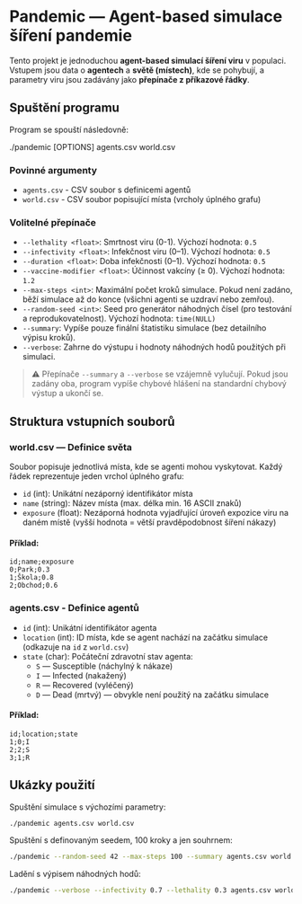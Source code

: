 # Pandemic — Agent-based simulace šíření pandemie

Tento projekt je jednoduchou **agent-based simulací šíření viru** v populaci. Vstupem jsou data o **agentech** a **světě (místech)**, kde se pohybují, a parametry viru jsou zadávány jako **přepínače z příkazové řádky**.

## Spuštění programu

Program se spouští následovně:

./pandemic [OPTIONS] agents.csv world.csv

### Povinné argumenty
- `agents.csv` - CSV soubor s definicemi agentů
- `world.csv` - CSV soubor popisující místa (vrcholy úplného grafu)

### Volitelné přepínače
- `--lethality <float>`: Smrtnost viru (0-1). Výchozí hodnota: `0.5`
- `--infectivity <float>`: Infekčnost viru (0–1). Výchozí hodnota: `0.5`
- `--duration <float>`: Doba infekčnosti (0–1). Výchozí hodnota: `0.5`
- `--vaccine-modifier <float>`: Účinnost vakcíny (≥ 0). Výchozí hodnota: `1.2`
- `--max-steps <int>`: Maximální počet kroků simulace. Pokud není zadáno, běží simulace až do konce (všichni agenti se uzdraví nebo zemřou).
- `--random-seed <int>`: Seed pro generátor náhodných čísel (pro testování a reprodukovatelnost). Výchozí hodnota: `time(NULL)`
- `--summary`: Vypíše pouze finální štatistiku simulace (bez detailního výpisu kroků).
- `--verbose`: Zahrne do výstupu i hodnoty náhodných hodů použitých při simulaci.

> ⚠️ Přepínače `--summary` a `--verbose` se vzájemně vylučují. Pokud jsou zadány oba, program vypíše chybové hlášení na standardní chybový výstup a ukončí se.


## Struktura vstupních souborů

### world.csv — Definice světa

Soubor popisuje jednotlivá místa, kde se agenti mohou vyskytovat. Každý řádek reprezentuje jeden vrchol úplného grafu:
- `id` (int): Unikátní nezáporný identifikátor místa
- `name` (string): Název místa (max. délka min. 16 ASCII znaků)
- `exposure` (float): Nezáporná hodnota vyjadřující úroveň expozice viru na daném místě (vyšší hodnota = větší pravděpodobnost šíření nákazy)

#### Příklad:

```csv
id;name;exposure
0;Park;0.3
1;Škola;0.8
2;Obchod;0.6
```

### agents.csv - Definice agentů
- `id` (int): Unikátní identifikátor agenta
- `location` (int): ID místa, kde se agent nachází na začátku simulace (odkazuje na `id` z `world.csv`)
- `state` (char): Počáteční zdravotní stav agenta:
  - `S` — Susceptible (náchylný k nákaze)
  - `I` — Infected (nakažený)
  - `R` — Recovered (vyléčený)
  - `D` — Dead (mrtvý) — obvykle není použitý na začátku simulace

#### Příklad:

```csv
id;location;state
1;0;I
2;2;S
3;1;R
```

## Ukázky použití

Spuštění simulace s výchozími parametry:
```bash
./pandemic agents.csv world.csv
```

Spuštění s definovaným seedem, 100 kroky a jen souhrnem:
```bash
./pandemic --random-seed 42 --max-steps 100 --summary agents.csv world.csv
```

Ladění s výpisem náhodných hodů:
```bash
./pandemic --verbose --infectivity 0.7 --lethality 0.3 agents.csv world.csv
```
